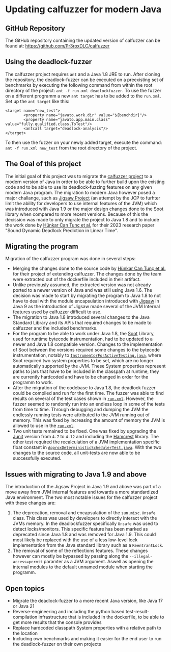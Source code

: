 # Updating calfuzzer for modern Java

## GitHub Repository

The GitHub repository containing the updated version of calfuzzer can be found at:
https://github.com/Pr3roxDLC/calfuzzer

## Using the deadlock-fuzzer
The calfuzzer project requires `ant` and a Java 1.8 JRE to run. After cloning the repository, the deadlock-fuzzer can be executed on a preexisting set of benchmarks by executing the following command from within the root directory of the project: `ant -f run.xml deadlockfuzzer`. To use the fuzzer on a different programm a new `ant target` has to be added to the `run.xml`. 
Set up the `ant target` like this: 
```
<target name="new_test">
        <property name="javato.work.dir" value="${benchdir}"/>
        <property name="javato.app.main.class" value="fully.qualified.class.ToTest"/>
        <antcall target="deadlock-analysis"/>
</target>
```
To then use the fuzzer on your newly added target, execute the command: `ant -f run.xml new_test` from the root directory of the project.

## The Goal of this project
The initial goal of this project was to migrate the [calfuzzer project](https://people.eecs.berkeley.edu/~ksen/papers/deadlock.pdf) to a modern version of Java in order to be able to further build upon the existing code and to be able to use its deadlock-fuzzing features on any given modern Java program. The migration to modern Java however posed a major challange, such as [Jigsaw Project](https://openjdk.org/projects/jigsaw/) (an attempt by the JCP to furhter limit the ability for developers to use internal features of the JVM) which was introduced with Java 1.9 or the major design changes done to the Soot library when compared to more recent versions. Because of this the decission was made to only migrate the project to Java 1.8 and to include the work done by [Hünkar Can Tunç et al.](https://zenodo.org/records/7809600) for their 2023 research paper "Sound Dynamic Deadlock Prediction in Linear Time".

## Migrating the program
Migration of the calfuzzer program was done in several steps:
- Merging the changes done to the source code by [Hünkar Can Tunç et al.](https://zenodo.org/records/7809600) for their project of extending calfuzzer. The changes done by the team were extracted out of the dockerfile included in their artifact.
- Unlike previously assumed, the extracted version was not already ported to a newer version of Java and was still using Java 1.6. The decision was made to start by migrating the program to Java 1.8 to not have to deal with the module encapsulation introduced with [Jigsaw](https://openjdk.org/projects/jigsaw/) in Java 9 as the introduction of Jigsaw made several of the JVM Internal features used by calfuzzer difficult to use.
- The migration to Java 1.8 introduced several changes to the Java Standard Library and its APIs that required changes to be made to calfuzzer and the included benchmarks.
- For the program to be able to work under Java 1.8, the [Soot](https://github.com/soot-oss/soot) Library, used for runtime bytecode instrumentation, had to be updated to a newer and Java 1.8 compatible version. Changes to the implementation of Soot between the versions required some changes to the bytecode instrumentation, notably to [`InstrumentorForActiveTesting.java`](https://github.com/Pr3roxDLC/calfuzzer/blob/master/src/javato/activetesting/instrumentor/InstrumentorForActiveTesting.java), where Soot required two system properties to be set, which are no longer automatically supported by the JVM. These System properties represent paths to jars that have to be included in the classpath at runtime, they are currently hardcoded and have to be changed in order for the programm to work.
- After the migration of the codebase to Java 1.8, the deadlock fuzzer could be compiled and run for the first time. The fuzzer was able to find results on several of the test cases shown in [`run.xml`](https://github.com/Pr3roxDLC/calfuzzer/blob/master/run.xml). However, the fuzzer seemed to randomly run into an endless loop in some of the tests from time to time. Through debugging and dumping the JVM the endlessly running tests were attributed to the JVM running out of memory. This was fixed by increasing the amount of memory the JVM is allowed to use in the [`run.xml`](https://github.com/Pr3roxDLC/calfuzzer/blob/c90f2c70eb87780fb7ffc40bd70d3871915303c7/run.xml#L152).
- Two unit tests remained to be fixed. One was fixed by upgrading the [Junit](https://junit.org/junit4/) version from `4.7` to `4.12` and including the [Hamcrest](https://hamcrest.org/) library. The other test required the recalculation of a JVM implementation specific float constant in [`ApproxDeterministicSchedulerTest.java`](https://github.com/Pr3roxDLC/calfuzzer/blame/master/test/javato/activetesting/deterministicscheduler/ApproxDeterministicSchedulerTest.java). With the two changes to the source code, all unit-tests are now able to be successfully executed.

## Issues with migrating to Java 1.9 and above
The introduction of the Jigsaw Project in Java 1.9 and above was part of a move away from JVM internal features and towards a more standardized Java environment. The two most notable issues for the calfuzzer project with these changes are:
1. The deprecation, removal and encapsulation of the `sun.misc.Unsafe` class. This class was used by developers to directly interact with the JVMs memory. In the deadlockfuzzer specifically `Unsafe` was used to detect locks/monitors. This specific feature has been marked as deprecated since Java 1.8 and was removed for Java 1.9. This could most likely be replaced with the use of a less low-level lock implementation from the Java standard library such as a `ReentrantLock`.
2. The removal of some of the reflections features. These changes however can mostly be bypassed by passing along the `--illegal-access=permit` paramter as a JVM argument. Aswell as opening the internal modules to the default unnamed module when starting the programm.
  
## Open topics 
- Migrate the deadlock-fuzzer to a more recent Java version, like Java 17 or Java 21
- Reverse-engineering and including the python based test-result-compilation infrastructure that is included in the dockerfile, to be able to get more results that the console provides
- Replace hardcoded classpath System properties with a relative path to the location
- Including own benchmarks and making it easier for the end user to run the deadlock-fuzzer on their own projects
